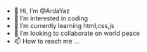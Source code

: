 - 👋 Hi, I’m @ArdaYaz
- 👀 I’m interested in coding
- 🌱 I’m currently learning html,css,js
- 💞️ I’m looking to collaborate on world peace
- 📫 How to reach me ...

<!---
ArdaYaz/ArdaYaz is a ✨ special ✨ repository because its `README.md` (this file) appears on your GitHub profile.
You can click the Preview link to take a look at your changes.
--->
